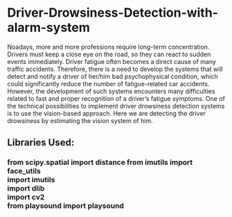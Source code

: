 # Driver-Drowsiness-Detection-with-alarm-system
Noadays, more and more professions require long-term concentration. Drivers must keep a close eye on the road, so they can react to sudden events immediately. Driver fatigue often becomes a direct cause of many traffic accidents. Therefore, there is a need to develop the systems that will detect and notify a driver of her/him bad psychophysical condition, which could significantly reduce the number of fatigue-related car accidents. However, the development of such systems encounters many difficulties related to fast and proper recognition of a driver’s fatigue symptoms. One of the technical possibilities to implement driver drowsiness detection systems is to use the vision-based approach. Here we are detecting the driver drowsiness by estimating the vision system of him.
<h2>Libraries Used:</h2>
  
 <h3><p>from scipy.spatial import distance
from imutils import face_utils<br>
import imutils<br>
import dlib<br>
import cv2<br>
from playsound import playsound<p>
</h3>

